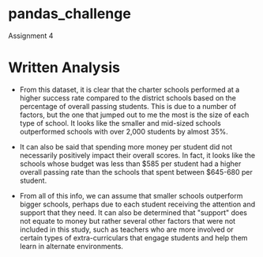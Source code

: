 # pandas_challenge
Assignment 4

# Written Analysis 
* From this dataset, it is clear that the charter schools performed at a higher success rate compared to the district schools based on the percentage of overall passing students. This is due to a number of factors, but the one that jumped out to me the most is the size of each type of school. It looks like the smaller and mid-sized schools outperformed schools with over 2,000 students by almost 35%. 


* It can also be said that spending more money per student did not necessarily positively impact their overall scores. In fact, it looks like the schools whose budget was less than $585 per student had a higher overall passing rate than the schools that spent between $645-680 per student. 

* From all of this info, we can assume that smaller schools outperform bigger schools, perhaps due to each student receiving the attention and support that they need. It can also be determined that "support" does not equate to money but rather several other factors that were not included in this study, such as teachers who are more involved or certain types of extra-curriculars that engage students and help them learn in alternate environments. 


